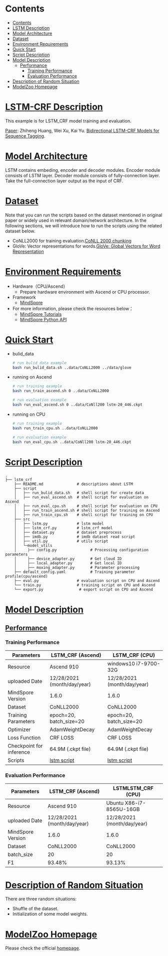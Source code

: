 # Contents

- [Contents](#contents)
- [LSTM Description](#lstm-crf-description)
- [Model Architecture](#model-architecture)
- [Dataset](#dataset)
- [Environment Requirements](#environment-requirements)
- [Quick Start](#quick-start)
- [Script Description](#script-description)
- [Model Description](#model-description)
    - [Performance](#performance)
        - [Training Performance](#training-performance)
        - [Evaluation Performance](#evaluation-performance)
- [Description of Random Situation](#description-of-random-situation)
- [ModelZoo Homepage](#modelzoo-homepage)

# [LSTM-CRF Description](#contents)

This example is for LSTM_CRF model training and evaluation.

[Paper](https://arxiv.org/abs/1508.01991):  Zhiheng Huang, Wei Xu, Kai Yu. [Bidirectional LSTM-CRF Models for Sequence Tagging](https://arxiv.org/abs/1508.01991).

# [Model Architecture](#contents)

LSTM contains embeding, encoder and decoder modules. Encoder module consists of LSTM layer. Decoder module consists of fully-connection layer. Take the full-connection layer output as the input of CRF.

# [Dataset](#contents)

Note that you can run the scripts based on the dataset mentioned in original paper or widely used in relevant domain/network architecture. In the following sections, we will introduce how to run the scripts using the related dataset below.

- CoNLL2000 for training evaluation.[CoNLL 2000 chunking](https://www.clips.uantwerpen.be/conll2000/chunking/)
- GloVe: Vector representations for words.[GloVe: Global Vectors for Word Representation](https://nlp.stanford.edu/projects/glove/)

# [Environment Requirements](#contents)

- Hardware（CPU/Ascend）
    - Prepare hardware environment with Ascend or CPU processor.
- Framework
    - [MindSpore](https://gitee.com/mindspore/mindspore)
- For more information, please check the resources below：
    - [MindSpore Tutorials](https://www.mindspore.cn/tutorials/en/r1.8/index.html)
    - [MindSpore Python API](https://www.mindspore.cn/docs/api/en/r1.8/index.html)

# [Quick Start](#contents)

- bulid_data

  ```bash
  # run bulid_data example
  bash run_bulid_data.sh ..data/CoNLL2000 ../data/glove
  ```

- running on Ascend

  ```bash
  # run training example
  bash run_train_ascend.sh 0 ..data/CoNLL2000

  # run evaluation example
  bash run_eval_ascend.sh 0 ..data/CoNll200 lstm-20_446.ckpt
  ```

- running on CPU

  ```bash
  # run training example
  bash run_train_cpu.sh ..data/CoNLL2000

  # run evaluation example
  bash run_eval_cpu.sh ..data/CoNll200 lstm-20_446.ckpt
  ```

# [Script Description](#contents)

```shell
.
├── lstm_crf
    ├── README.md               # descriptions about LSTM
    ├── script
    │   ├── run_bulid_data.sh   # shell script for create data
    │   ├── run_eval_ascend.sh  # shell script for evaluation on Ascend
    │   ├── run_eval_cpu.sh     # shell script for evaluation on CPU
    │   ├── run_train_ascend.sh # shell script for training on Ascend
    │   ├── run_train_cpu.sh    # shell script for training on CPU
    ├── src
    │   ├── lstm.py             # lstm model
    │   ├── lstm_crf.py         # lstm_crf model
    │   ├── dataset.py          # dataset preprocess
    │   ├── imdb.py             # imdb dataset read script
    │   ├── util.py             # utils script
    │   └─model_utils
    │     ├── config.py               # Processing configuration parameters
    │     ├── device_adapter.py       # Get cloud ID
    │     ├── local_adapter.py        # Get local ID
    │     ├── moxing_adapter.py       # Parameter processing
    ├── default_config.yaml           # Training parameter profile(cpu/ascend)
    ├── eval.py                 # evaluation script on CPU and Ascend
    └── train.py                # training script on CPU and Ascend
    └── export.py                # export script on CPU and Ascend
```

# [Model Description](#contents)

## [Performance](#contents)

### Training Performance

| Parameters                 | LSTM_CRF (Ascend)          | LSTM_CRF (CPU)             |
| -------------------------- | -------------------------- | -------------------------- |
| Resource                   | Ascend 910                 | windows10 i7-9700-32G      |
| uploaded Date              | 12/28/2021 (month/day/year)| 12/28/2021 (month/day/year)|
| MindSpore Version          | 1.6.0                      | 1.6.0                      |
| Dataset                    | CoNLL2000                  | CoNLL2000                  |
| Training Parameters        | epoch=20, batch_size=20    | epoch=20, batch_size=20    |
| Optimizer                  | AdamWeightDecay            |AdamWeightDecay             |
| Loss Function              | CRF LOSS                   | CRF LOSS                   |
| Checkpoint for inference   | 64.9M (.ckpt file)         | 64.9M (.ckpt file)         |
| Scripts                    | [lstm script](https://gitee.com/mindspore/models/tree/r1.8/research/nlp/lstm_crf) | [lstm script](https://gitee.com/mindspore/models/tree/r1.8/research/nlp/lstm_crf) |

### Evaluation Performance

| Parameters          | LSTM_CRF (Ascend)            | LSTMLSTM_CRF (CPU)           |
| ------------------- | ---------------------------- | ---------------------------- |
| Resource            | Ascend 910                   | Ubuntu X86-i7-8565U-16GB     |
| uploaded Date       | 12/28/2021 (month/day/year)  | 12/28/2021 (month/day/year)  |
| MindSpore Version   | 1.6.0                        | 1.6.0                        |
| Dataset             | CoNLL2000                    | CoNLL2000                    |
| batch_size          | 20                           | 20                           |
| F1                  | 93.48%                       | 93.13%                       |

# [Description of Random Situation](#contents)

There are three random situations:

- Shuffle of the dataset.
- Initialization of some model weights.

# [ModelZoo Homepage](#contents)

Please check the official [homepage](https://gitee.com/mindspore/models).
